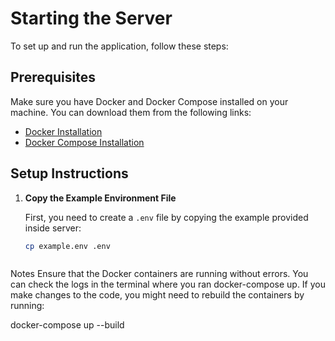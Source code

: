 # Starting the Server

To set up and run the application, follow these steps:

## Prerequisites

Make sure you have Docker and Docker Compose installed on your machine. You can download them from the following links:

- [Docker Installation](https://docs.docker.com/get-docker/)
- [Docker Compose Installation](https://docs.docker.com/compose/install/)

## Setup Instructions

1. **Copy the Example Environment File**

   First, you need to create a `.env` file by copying the example provided inside server:

   ```bash
   cp example.env .env



Notes
Ensure that the Docker containers are running without errors. You can check the logs in the terminal where you ran docker-compose up.
If you make changes to the code, you might need to rebuild the containers by running:


docker-compose up --build